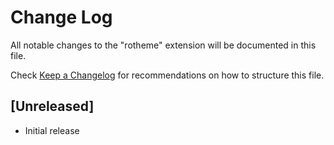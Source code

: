 # Change Log

All notable changes to the "rotheme" extension will be documented in this file.

Check [Keep a Changelog](http://keepachangelog.com/) for recommendations on how to structure this file.

## [Unreleased]

- Initial release
